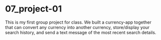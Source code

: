 # 07_project-01
This is my first group project for class.  We built a currency-app together that can convert any currency into another currency, store/display your search history, and send a text message of the most recent search details.
